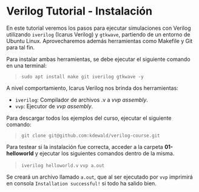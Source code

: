 # Verilog Tutorial - Instalación

En este tutorial veremos los pasos para ejecutar simulaciones con Verilog utilizando  `iverilog` (Icarus Verilog) y `gtkwave`, partiendo de un entorno de Ubuntu Linux. Aprovecharemos además herramientas como Makefile y Git para tal fin.

Para instalar ambas herramientas, se debe ejecutar el siguiente comando en una terminal:
> `sudo apt install make git iverilog gtkwave -y`

A nivel comportamiento, Icarus Verilog nos brinda dos herramientas:

- `iverilog`: Compilador de archivos .v a *vvp assembly*.
- `vvp`: Ejecutor de *vvp assembly*.

Para descargar todos los ejemplos del curso, ejecutar el siguiente comando:

> `git clone git@github.com:kdewald/verilog-course.git`

Para testear si la instalación fue correcta, acceder a la carpeta  **01-helloworld** y ejecutar los siguientes comandos dentro de la misma.

> `iverilog helloworld.v`
> `vvp a.out`

Se creará un archivo llamado `a.out`, que al ser ejecutado por `vvp` imprimirá en consola `Installation successful!` si todo ha salido bien.